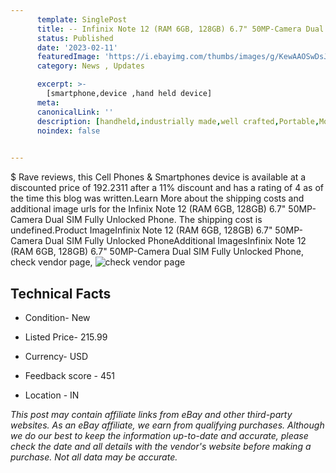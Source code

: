 ```yaml
---
      template: SinglePost
      title: -- Infinix Note 12 (RAM 6GB, 128GB) 6.7" 50MP-Camera Dual SIM Fully Unlocked Phone
      status: Published
      date: '2023-02-11'
      featuredImage: 'https://i.ebayimg.com/thumbs/images/g/KewAAOSwDsJi1Tbx/s-l225.jpg'
      category: News , Updates

      excerpt: >-
        [smartphone,device ,hand held device]
      meta:
      canonicalLink: ''
      description: [handheld,industrially made,well crafted,Portable,Mobile,Compact,Convenient,Lightweight,Maneuverable,Man-portable,Miniature,Carriable,Hand-held,Light,Holdable,Transportable,Mobile device,Pocket-sized,On-the-go,Wireless,Cordless,Compact size,Convenient size, smartphone,device ,hand held device]
      noindex: false

        
---
```

$
    Rave reviews, this Cell Phones & Smartphones device is available at a discounted price of 192.2311 after a 11% discount and has a rating of 4 as of the time this blog was written.Learn More about the shipping costs and additional image urls for the Infinix Note 12 (RAM 6GB, 128GB) 6.7" 50MP-Camera Dual SIM Fully Unlocked Phone. The shipping cost is undefined.Product ImageInfinix Note 12 (RAM 6GB, 128GB) 6.7" 50MP-Camera Dual SIM Fully Unlocked PhoneAdditional ImagesInfinix Note 12 (RAM 6GB, 128GB) 6.7" 50MP-Camera Dual SIM Fully Unlocked Phone, check vendor page, ![check vendor page](https://origin-galleryplus.ebayimg.com/ws/web/334506571865_2_0_1/225x225.jpg,https://origin-galleryplus.ebayimg.com/ws/web/334506571865_3_0_1/225x225.jpg,https://origin-galleryplus.ebayimg.com/ws/web/334506571865_4_0_1/225x225.jpg,https://origin-galleryplus.ebayimg.com/ws/web/334506571865_5_0_1/225x225.jpg,https://origin-galleryplus.ebayimg.com/ws/web/334506571865_6_0_1/225x225.jpg,https://origin-galleryplus.ebayimg.com/ws/web/334506571865_7_0_1/225x225.jpg)
    
    

 ## Technical Facts 



     
      

 - Condition- New 


      

 - Listed Price- 215.99 


      

 - Currency- USD 


      

 - Feedback score - 451 


      

 - Location - IN 


      
      

 *_This post may contain affiliate links from eBay and other third-party websites. As an eBay affiliate, we earn from qualifying purchases. Although we do our best to keep the information up-to-date and accurate, please check the date and all details with the vendor's website before making a purchase. Not all data may be accurate._*



    
    
    
    
    